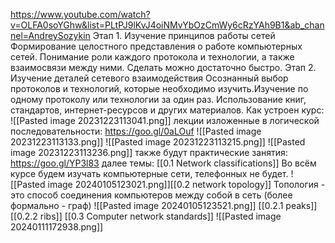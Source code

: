 https://www.youtube.com/watch?v=OLFA0soYGhw&list=PLtPJ9lKvJ4oiNMvYbOzCmWy6cRzYAh9B1&ab_channel=AndreySozykin
Этап 1. Изучение принципов работы сетей
Формирование целостного представления о работе компьютерных сетей. Понимание роли каждого протокола и технологии, а также взаимосвязи между ними. Сделать можно достаточно быстро.
Этап 2. Изучение деталей сетевого взаимодействия
Осознанный выбор протоколов и технологий, которые необходимо изучить.Изучение по одному протоколу или технологии за один раз. Использование книг, стандартов, интернет-ресурсов и других материалов. 
Как устроен курс:
![[Pasted image 20231223113041.png]]
лекции изложенные в логической последовательности: https://goo.gl/0aLOuf
![[Pasted image 20231223113133.png]]
![[Pasted image 20231223113215.png]]
![[Pasted image 20231223113236.png]]
также будут практические занятия: https://goo.gl/YP3l83
далее темы:
[[0.1 Network classifications]] 
Во всём курсе будем изучать компьютерные сети, телефонных не будет. 
![[Pasted image 20240105123021.png]][[0.2 network topology]]
Топология - это способ соединения компьютеров между собой в сеть
(более формально - граф)
![[Pasted image 20240105123521.png]]
[[0.2.1 peaks]]
[[0.2.2 ribs]] 
[[0.3 Computer network standards]] 
![[Pasted image 20240111172938.png]]